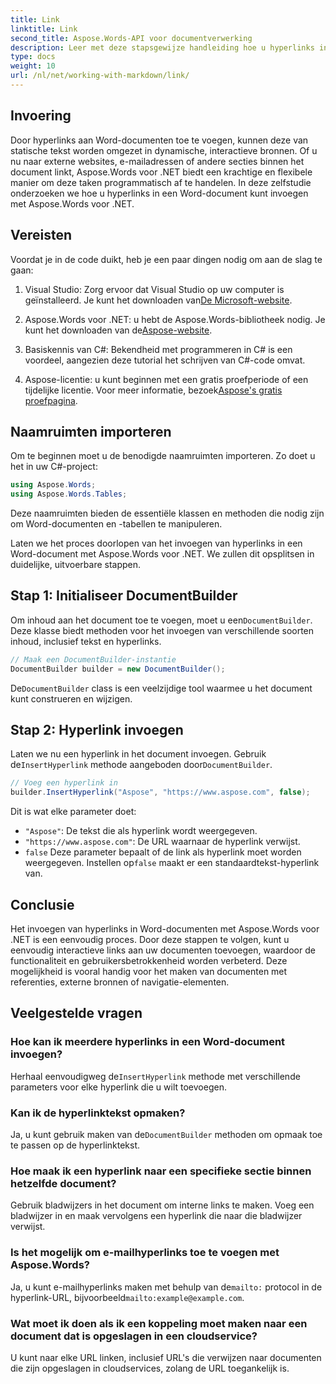 ```yaml
---
title: Link
linktitle: Link
second_title: Aspose.Words-API voor documentverwerking
description: Leer met deze stapsgewijze handleiding hoe u hyperlinks in Word-documenten kunt invoegen met Aspose.Words voor .NET. Verbeter uw documenten eenvoudig met interactieve links.
type: docs
weight: 10
url: /nl/net/working-with-markdown/link/
---
```

## Invoering

Door hyperlinks aan Word-documenten toe te voegen, kunnen deze van statische tekst worden omgezet in dynamische, interactieve bronnen. Of u nu naar externe websites, e-mailadressen of andere secties binnen het document linkt, Aspose.Words voor .NET biedt een krachtige en flexibele manier om deze taken programmatisch af te handelen. In deze zelfstudie onderzoeken we hoe u hyperlinks in een Word-document kunt invoegen met Aspose.Words voor .NET. 

## Vereisten

Voordat je in de code duikt, heb je een paar dingen nodig om aan de slag te gaan:

1.  Visual Studio: Zorg ervoor dat Visual Studio op uw computer is geïnstalleerd. Je kunt het downloaden van[De Microsoft-website](https://visualstudio.microsoft.com/).

2.  Aspose.Words voor .NET: u hebt de Aspose.Words-bibliotheek nodig. Je kunt het downloaden van de[Aspose-website](https://releases.aspose.com/words/net/).

3. Basiskennis van C#: Bekendheid met programmeren in C# is een voordeel, aangezien deze tutorial het schrijven van C#-code omvat.

4.  Aspose-licentie: u kunt beginnen met een gratis proefperiode of een tijdelijke licentie. Voor meer informatie, bezoek[Aspose's gratis proefpagina](https://releases.aspose.com/).

## Naamruimten importeren

Om te beginnen moet u de benodigde naamruimten importeren. Zo doet u het in uw C#-project:

```csharp
using Aspose.Words;
using Aspose.Words.Tables;
```

Deze naamruimten bieden de essentiële klassen en methoden die nodig zijn om Word-documenten en -tabellen te manipuleren.

Laten we het proces doorlopen van het invoegen van hyperlinks in een Word-document met Aspose.Words voor .NET. We zullen dit opsplitsen in duidelijke, uitvoerbare stappen.

## Stap 1: Initialiseer DocumentBuilder

 Om inhoud aan het document toe te voegen, moet u een`DocumentBuilder`. Deze klasse biedt methoden voor het invoegen van verschillende soorten inhoud, inclusief tekst en hyperlinks.

```csharp
// Maak een DocumentBuilder-instantie
DocumentBuilder builder = new DocumentBuilder();
```

 De`DocumentBuilder` class is een veelzijdige tool waarmee u het document kunt construeren en wijzigen.

## Stap 2: Hyperlink invoegen

 Laten we nu een hyperlink in het document invoegen. Gebruik de`InsertHyperlink` methode aangeboden door`DocumentBuilder`. 

```csharp
// Voeg een hyperlink in
builder.InsertHyperlink("Aspose", "https://www.aspose.com", false);
```

Dit is wat elke parameter doet:
- `"Aspose"`: De tekst die als hyperlink wordt weergegeven.
- `"https://www.aspose.com"`: De URL waarnaar de hyperlink verwijst.
- `false` Deze parameter bepaalt of de link als hyperlink moet worden weergegeven. Instellen op`false` maakt er een standaardtekst-hyperlink van.

## Conclusie

Het invoegen van hyperlinks in Word-documenten met Aspose.Words voor .NET is een eenvoudig proces. Door deze stappen te volgen, kunt u eenvoudig interactieve links aan uw documenten toevoegen, waardoor de functionaliteit en gebruikersbetrokkenheid worden verbeterd. Deze mogelijkheid is vooral handig voor het maken van documenten met referenties, externe bronnen of navigatie-elementen.

## Veelgestelde vragen

### Hoe kan ik meerdere hyperlinks in een Word-document invoegen?
 Herhaal eenvoudigweg de`InsertHyperlink` methode met verschillende parameters voor elke hyperlink die u wilt toevoegen.

### Kan ik de hyperlinktekst opmaken?
 Ja, u kunt gebruik maken van de`DocumentBuilder` methoden om opmaak toe te passen op de hyperlinktekst.

### Hoe maak ik een hyperlink naar een specifieke sectie binnen hetzelfde document?
Gebruik bladwijzers in het document om interne links te maken. Voeg een bladwijzer in en maak vervolgens een hyperlink die naar die bladwijzer verwijst.

### Is het mogelijk om e-mailhyperlinks toe te voegen met Aspose.Words?
 Ja, u kunt e-mailhyperlinks maken met behulp van de`mailto:` protocol in de hyperlink-URL, bijvoorbeeld`mailto:example@example.com`.

### Wat moet ik doen als ik een koppeling moet maken naar een document dat is opgeslagen in een cloudservice?
U kunt naar elke URL linken, inclusief URL's die verwijzen naar documenten die zijn opgeslagen in cloudservices, zolang de URL toegankelijk is.
